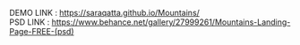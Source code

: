 DEMO LINK : https://saraqatta.github.io/Mountains/ <br>
PSD LINK : https://www.behance.net/gallery/27999261/Mountains-Landing-Page-FREE-(psd)
